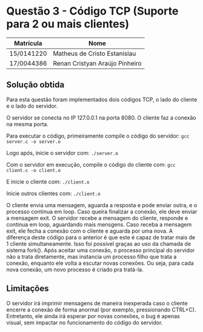 # Questão 3 - Código TCP (Suporte para 2 ou mais clientes)

|Matrícula|Nome|
|--|--|
|15/0141220|Matheus de Cristo Estanislau|
|17/0044386|Renan Cristyan Araújo Pinheiro|

## Solução obtida
Para esta questão foram implementados dois códigos TCP, o lado do cliente e o lado do servidor.

O servidor se conecta no IP 127.0.0.1 na porta 8080.
O cliente faz a conexão na mesma porta.

Para executar o código, primeiramente compile o código do servidor:
``` gcc server.c -o server.o ```

Logo após, inicie o servidor com:
``` ./server.o ```

Com o servidor em execução, compile o código do cliente com:
``` gcc client.c -o client.o ```

E inicie o cliente com:
``` ./client.o ```

Inicie outros clientes com:
``` ./client.o ```

O cliente envia uma mensagem, aguarda a resposta e pode enviar outra, e o processo continua em loop. Caso queira finalizar a conexão, ele deve enviar a mensagem exit.
O servidor recebe a mensagem do cliente, responde e continua em loop, aguardando mais mensgens. Caso receba a mensagem exit, ele fecha a conexão com o cliente e aguarda por uma nova.
A diferença deste código para o anterior é que este é capaz de tratar mais de 1 cliente simultaneamente. Isso foi possível graças ao uso da chamada de sistema fork().
Após aceitar uma conexão, o processo principal do servidor não a trata diretamente, mas instancia um processo filho que trata a conexão, enquanto ele volta a escutar novas conexões. Ou seja, para cada nova conexão, um novo processo é criado pra tratá-la.

## Limitações
O servidor irá imprimir mensagens de maneira inexperada caso o cliente encerre a conexão de forma anormal (por exemplo, pressionando CTRL+C). Entretanto, ele ainda irá esperar por novas conexões, o bug é apenas visual, sem impactar no funcionamento do código do servidor.
